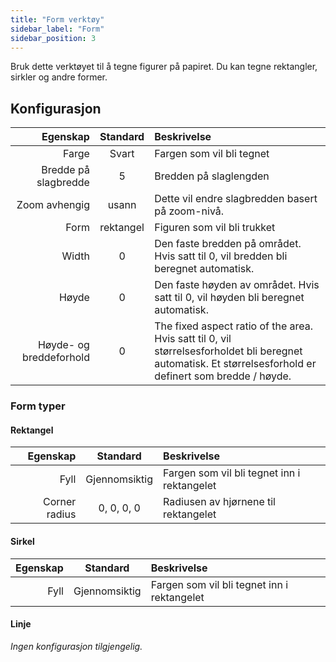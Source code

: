 ```yaml
---
title: "Form verktøy"
sidebar_label: "Form"
sidebar_position: 3
---
```



Bruk dette verktøyet til å tegne figurer på papiret. Du kan tegne rektangler, sirkler og andre former.

## Konfigurasjon

|                Egenskap | Standard  | Beskrivelse                                                                                                                                                |
| -----------------------:|:---------:|:---------------------------------------------------------------------------------------------------------------------------------------------------------- |
|                   Farge |   Svart   | Fargen som vil bli tegnet                                                                                                                                  |
|    Bredde på slagbredde |     5     | Bredden på slaglengden                                                                                                                                     |
|           Zoom avhengig |   usann   | Dette vil endre slagbredden basert på zoom-nivå.                                                                                                           |
|                    Form | rektangel | Figuren som vil bli trukket                                                                                                                                |
|                   Width |     0     | Den faste bredden på området. Hvis satt til 0, vil bredden bli beregnet automatisk.                                                                        |
|                   Høyde |     0     | Den faste høyden av området. Hvis satt til 0, vil høyden bli beregnet automatisk.                                                                          |
| Høyde- og breddeforhold |     0     | The fixed aspect ratio of the area. Hvis satt til 0, vil størrelsesforholdet bli beregnet automatisk. Et størrelsesforhold er definert som bredde / høyde. |

### Form typer

#### Rektangel

|      Egenskap |   Standard    | Beskrivelse                                 |
| -------------:|:-------------:|:------------------------------------------- |
|          Fyll | Gjennomsiktig | Fargen som vil bli tegnet inn i rektangelet |
| Corner radius |  0, 0, 0, 0   | Radiusen av hjørnene til rektangelet        |

#### Sirkel

| Egenskap |   Standard    | Beskrivelse                                 |
| --------:|:-------------:|:------------------------------------------- |
|     Fyll | Gjennomsiktig | Fargen som vil bli tegnet inn i rektangelet |

#### Linje

*Ingen konfigurasjon tilgjengelig.*
